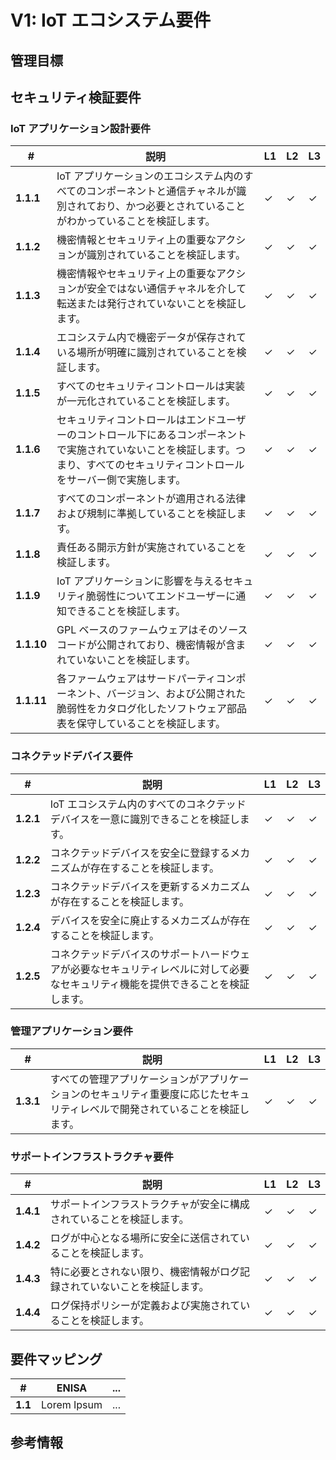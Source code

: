 # V1: IoT エコシステム要件

## 管理目標

## セキュリティ検証要件

### IoT アプリケーション設計要件

| # | 説明 | L1 | L2 | L3 |
| -- | ---------------------- | - | - | - |
| **1.1.1** | IoT アプリケーションのエコシステム内のすべてのコンポーネントと通信チャネルが識別されており、かつ必要とされていることがわかっていることを検証します。 | ✓ | ✓ | ✓ |
| **1.1.2** | 機密情報とセキュリティ上の重要なアクションが識別されていることを検証します。 | ✓ | ✓ | ✓ |
| **1.1.3** | 機密情報やセキュリティ上の重要なアクションが安全ではない通信チャネルを介して転送または発行されていないことを検証します。 | ✓ | ✓ | ✓ |
| **1.1.4** | エコシステム内で機密データが保存されている場所が明確に識別されていることを検証します。 | ✓ | ✓ | ✓ |
| **1.1.5** | すべてのセキュリティコントロールは実装が一元化されていることを検証します。 | ✓ | ✓ | ✓ |
| **1.1.6** | セキュリティコントロールはエンドユーザーのコントロール下にあるコンポーネントで実施されていないことを検証します。つまり、すべてのセキュリティコントロールをサーバー側で実施します。 | ✓ | ✓ | ✓ |
| **1.1.7** | すべてのコンポーネントが適用される法律および規制に準拠していることを検証します。 | ✓ | ✓ | ✓ |
| **1.1.8** | 責任ある開示方針が実施されていることを検証します。 | ✓ | ✓ | ✓ |
| **1.1.9** | IoT アプリケーションに影響を与えるセキュリティ脆弱性についてエンドユーザーに通知できることを検証します。 | ✓ | ✓ | ✓ |
| **1.1.10** | GPL ベースのファームウェアはそのソースコードが公開されており、機密情報が含まれていないことを検証します。 | ✓ | ✓ | ✓ |
| **1.1.11** | 各ファームウェアはサードパーティコンポーネント、バージョン、および公開された脆弱性をカタログ化したソフトウェア部品表を保守していることを検証します。 | ✓ | ✓ | ✓ |


### コネクテッドデバイス要件
| # | 説明 | L1 | L2 | L3 |
| -- | ---------------------- | - | - | - |
| **1.2.1** | IoT エコシステム内のすべてのコネクテッドデバイスを一意に識別できることを検証します。 | ✓ | ✓ | ✓ |
| **1.2.2** | コネクテッドデバイスを安全に登録するメカニズムが存在することを検証します。 | ✓ | ✓ | ✓ |
| **1.2.3** | コネクテッドデバイスを更新するメカニズムが存在することを検証します。 | ✓ | ✓ | ✓ |
| **1.2.4** | デバイスを安全に廃止するメカニズムが存在することを検証します。 | ✓ | ✓ | ✓ |
| **1.2.5** | コネクテッドデバイスのサポートハードウェアが必要なセキュリティレベルに対して必要なセキュリティ機能を提供できることを検証します。 | ✓ | ✓ | ✓ |


### 管理アプリケーション要件

| # | 説明 | L1 | L2 | L3 |
| -- | ---------------------- | - | - | - |
| **1.3.1** | すべての管理アプリケーションがアプリケーションのセキュリティ重要度に応じたセキュリティレベルで開発されていることを検証します。 | ✓ | ✓ | ✓ |


### サポートインフラストラクチャ要件

| # | 説明 | L1 | L2 | L3 |
| -- | ---------------------- | - | - | - |
| **1.4.1** | サポートインフラストラクチャが安全に構成されていることを検証します。 | ✓ | ✓ | ✓ |
| **1.4.2** | ログが中心となる場所に安全に送信されていることを検証します。 | ✓ | ✓ | ✓ |
| **1.4.3** | 特に必要とされない限り、機密情報がログ記録されていないことを検証します。 | ✓ | ✓ | ✓ |
| **1.4.4** | ログ保持ポリシーが定義および実施されていることを検証します。 | ✓ | ✓ | ✓ |


## 要件マッピング

| # | ENISA | ... |
| -- | ---------------------- | ---------------------- |
|**1.1**| Lorem Ipsum | ... |

## 参考情報
